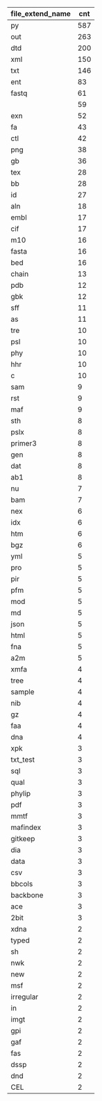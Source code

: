 | file_extend_name | cnt |
|------------------|-----|
| py               | 587 |
| out              | 263 |
| dtd              | 200 |
| xml              | 150 |
| txt              | 146 |
| ent              | 83  |
| fastq            | 61  |
|                  | 59  |
| exn              | 52  |
| fa               | 43  |
| ctl              | 42  |
| png              | 38  |
| gb               | 36  |
| tex              | 28  |
| bb               | 28  |
| id               | 27  |
| aln              | 18  |
| embl             | 17  |
| cif              | 17  |
| m10              | 16  |
| fasta            | 16  |
| bed              | 16  |
| chain            | 13  |
| pdb              | 12  |
| gbk              | 12  |
| sff              | 11  |
| as               | 11  |
| tre              | 10  |
| psl              | 10  |
| phy              | 10  |
| hhr              | 10  |
| c                | 10  |
| sam              | 9   |
| rst              | 9   |
| maf              | 9   |
| sth              | 8   |
| pslx             | 8   |
| primer3          | 8   |
| gen              | 8   |
| dat              | 8   |
| ab1              | 8   |
| nu               | 7   |
| bam              | 7   |
| nex              | 6   |
| idx              | 6   |
| htm              | 6   |
| bgz              | 6   |
| yml              | 5   |
| pro              | 5   |
| pir              | 5   |
| pfm              | 5   |
| mod              | 5   |
| md               | 5   |
| json             | 5   |
| html             | 5   |
| fna              | 5   |
| a2m              | 5   |
| xmfa             | 4   |
| tree             | 4   |
| sample           | 4   |
| nib              | 4   |
| gz               | 4   |
| faa              | 4   |
| dna              | 4   |
| xpk              | 3   |
| txt_test         | 3   |
| sql              | 3   |
| qual             | 3   |
| phylip           | 3   |
| pdf              | 3   |
| mmtf             | 3   |
| mafindex         | 3   |
| gitkeep          | 3   |
| dia              | 3   |
| data             | 3   |
| csv              | 3   |
| bbcols           | 3   |
| backbone         | 3   |
| ace              | 3   |
| 2bit             | 3   |
| xdna             | 2   |
| typed            | 2   |
| sh               | 2   |
| nwk              | 2   |
| new              | 2   |
| msf              | 2   |
| irregular        | 2   |
| in               | 2   |
| imgt             | 2   |
| gpi              | 2   |
| gaf              | 2   |
| fas              | 2   |
| dssp             | 2   |
| dnd              | 2   |
| CEL              | 2   |
